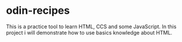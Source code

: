 # odin-recipes

This is a practice tool to learn HTML, CCS and some JavaScript.
In this project i will demonstrate how to use basics knowledge about HTML.
